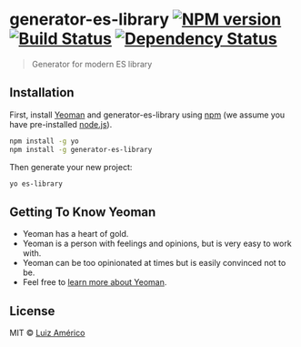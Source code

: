 # generator-es-library [![NPM version][npm-image]][npm-url] [![Build Status][travis-image]][travis-url] [![Dependency Status][daviddm-image]][daviddm-url]
> Generator for modern ES library

## Installation

First, install [Yeoman](http://yeoman.io) and generator-es-library using [npm](https://www.npmjs.com/) (we assume you have pre-installed [node.js](https://nodejs.org/)).

```bash
npm install -g yo
npm install -g generator-es-library
```

Then generate your new project:

```bash
yo es-library
```

## Getting To Know Yeoman

 * Yeoman has a heart of gold.
 * Yeoman is a person with feelings and opinions, but is very easy to work with.
 * Yeoman can be too opinionated at times but is easily convinced not to be.
 * Feel free to [learn more about Yeoman](http://yeoman.io/).

## License

MIT © [Luiz Américo]()


[npm-image]: https://badge.fury.io/js/generator-es-library.svg
[npm-url]: https://npmjs.org/package/generator-es-library
[travis-image]: https://travis-ci.org/blikblum/generator-es-library.svg?branch=master
[travis-url]: https://travis-ci.org/blikblum/generator-es-library
[daviddm-image]: https://david-dm.org/blikblum/generator-es-library.svg?theme=shields.io
[daviddm-url]: https://david-dm.org/blikblum/generator-es-library
